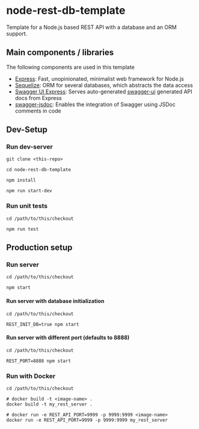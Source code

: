 # node-rest-db-template

Template for a Node.js based REST API with a database and an ORM support.

## Main components / libraries

The following components are used in this template

  - [Express](https://github.com/expressjs/express): Fast, unopinionated, minimalist web framework for Node.js
  - [Sequelize](https://sequelize.org/): ORM for several databases, which abstracts the data access
  - [Swagger UI Express](https://github.com/scottie1984/swagger-ui-express): Serves auto-generated [swagger-ui](https://swagger.io/tools/swagger-ui/) generated API docs from Express
  - [swagger-jsdoc](https://github.com/Surnet/swagger-jsdoc): Enables the integration of Swagger using JSDoc comments in code

## Dev-Setup

### Run dev-server

```
git clone <this-repo>

cd node-rest-db-template

npm install

npm run start-dev
```

### Run unit tests

```
cd /path/to/this/checkout

npm run test
```

## Production setup

### Run server

```
cd /path/to/this/checkout

npm start
```
#### Run server with database initialization

```
cd /path/to/this/checkout

REST_INIT_DB=true npm start
```

#### Run server with different port (defaults to 8888)

```
cd /path/to/this/checkout

REST_PORT=8888 npm start
```

### Run with Docker

```
cd /path/to/this/checkout

# docker build -t <image-name> .
docker build -t my_rest_server .

# docker run -e REST_API_PORT=9999 -p 9999:9999 <image-name>
docker run -e REST_API_PORT=9999 -p 9999:9999 my_rest_server
```
